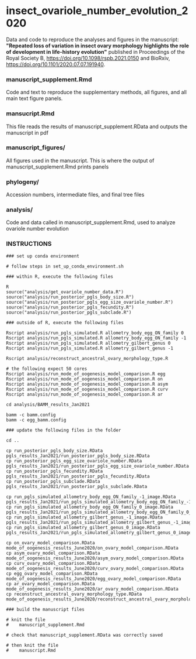 # insect_ovariole_number_evolution_2020
Data and code to reproduce the analyses and figures in the manuscript: **"Repeated loss of variation in insect ovary morphology highlights the role of development in life-history evolution"** published in Proceedings of the Royal Society B, https://doi.org/10.1098/rspb.2021.0150 and BioRxiv, https://doi.org/10.1101/2020.07.07.191940.

### manuscript_supplement.Rmd

Code and text to reproduce the supplementary methods, all figures, and all main text figure panels.

### mansucript.Rmd

This file reads the results of manuscript_supplement.RData and outputs the manuscript in pdf

### manuscript_figures/

All figures used in the manuscript. This is where the output of manuscript_supplement.Rmd prints panels

### phylogeny/

Accession numbers, intermediate files, and final tree files

### analysis/

Code and data called in manuscript_supplement.Rmd, used to analyze ovariole number evolution

### INSTRUCTIONS

```
### set up conda environment

# follow steps in set_up_conda_environment.sh

### within R, execute the following files

R 
source("analysis/get_ovariole_number_data.R")
source("analysis/run_posterior_pgls_body_size.R")
source("analysis/run_posterior_pgls_egg_size_ovariole_number.R")
source("analysis/run_posterior_pgls_fecundity.R")
source("analysis/run_posterior_pgls_subclade.R")

### outside of R, execute the following files

Rscript analysis/run_pgls_simulated.R allometry_body_egg_ON_family 0
Rscript analysis/run_pgls_simulated.R allometry_body_egg_ON_family -1
Rscript analysis/run_pgls_simulated.R allometry_gilbert_genus 0
Rscript analysis/run_pgls_simulated.R allometry_gilbert_genus -1

Rscript analysis/reconstruct_ancestral_ovary_morphology_type.R 

# the following expect 50 cores
Rscript analysis/run_mode_of_oogenesis_model_comparison.R egg
Rscript analysis/run_mode_of_oogenesis_model_comparison.R on
Rscript analysis/run_mode_of_oogenesis_model_comparison.R asym
Rscript analysis/run_mode_of_oogenesis_model_comparison.R curv
Rscript analysis/run_mode_of_oogenesis_model_comparison.R ar

cd analysis/BAMM_results_Jan2021

bamm -c bamm.config
bamm -c egg_bamm.config

### update the following files in the folder

cd ..

cp run_posterior_pgls_body_size.RData pgls_results_Jan2021/run_posterior_pgls_body_size.RData
cp run_posterior_pgls_egg_size_ovariole_number.RData pgls_results_Jan2021/run_posterior_pgls_egg_size_ovariole_number.RData
cp run_posterior_pgls_fecundity.RData pgls_results_Jan2021/run_posterior_pgls_fecundity.RData
cp run_posterior_pgls_subclade.RData pgls_results_Jan2021/run_posterior_pgls_subclade.RData

cp run_pgls_simulated_allometry_body_egg_ON_family_-1_image.RData pgls_results_Jan2021/run_pgls_simulated_allometry_body_egg_ON_family_-1_image.RData
cp run_pgls_simulated_allometry_body_egg_ON_family_0_image.RData pgls_results_Jan2021/run_pgls_simulated_allometry_body_egg_ON_family_0_image.RData
cp run_pgls_simulated_allometry_gilbert_genus_-1_image.RData pgls_results_Jan2021/run_pgls_simulated_allometry_gilbert_genus_-1_image.RData
cp run_pgls_simulated_allometry_gilbert_genus_0_image.RData pgls_results_Jan2021/run_pgls_simulated_allometry_gilbert_genus_0_image.RData

cp on_ovary_model_comparison.RData mode_of_oogenesis_results_June2020/on_ovary_model_comparison.RData
cp asym_ovary_model_comparison.RData mode_of_oogenesis_results_June2020/asym_ovary_model_comparison.RData
cp curv_ovary_model_comparison.RData mode_of_oogenesis_results_June2020/curv_ovary_model_comparison.RData
cp egg_ovary_model_comparison.RData mode_of_oogenesis_results_June2020/egg_ovary_model_comparison.RData
cp ar_ovary_model_comparison.RData mode_of_oogenesis_results_June2020/ar_ovary_model_comparison.RData
cp reconstruct_ancestral_ovary_morphology_type.RData mode_of_oogenesis_results_June2020/reconstruct_ancestral_ovary_morphology_type.RData

### build the manuscript files

# knit the file
#    manuscript_supplement.Rmd 

# check that manuscript_supplement.RData was correctly saved

# then knit the file
#    manuscript.Rmd 

```
